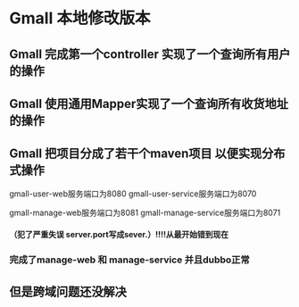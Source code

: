 # Gmall 本地修改版本
## Gmall 完成第一个controller 实现了一个查询所有用户的操作

## Gmall 使用通用Mapper实现了一个查询所有收货地址的操作
## Gmall 把项目分成了若干个maven项目 以便实现分布式操作

gmall-user-web服务端口为8080
gmall-user-service服务端口为8070

gmall-manage-web服务端口为8081
gmall-manage-service服务端口为8071

#### （犯了严重失误 server.port写成sever.）!!!!从最开始错到现在
### 完成了manage-web 和 manage-service 并且dubbo正常 
## 但是跨域问题还没解决